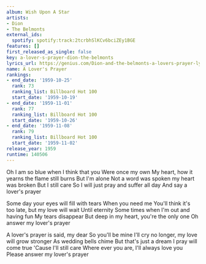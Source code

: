 ```yaml
---
album: Wish Upon A Star
artists:
- Dion
- The Belmonts
external_ids:
  spotify: spotify:track:2tcrbhSlKCv6bciZEy1BGE
features: []
first_released_as_single: false
key: a-lover-s-prayer-dion-the-belmonts
lyrics_url: https://genius.com/Dion-and-the-belmonts-a-lovers-prayer-lyrics
name: A Lover's Prayer
rankings:
- end_date: '1959-10-25'
  rank: 73
  ranking_list: Billboard Hot 100
  start_date: '1959-10-19'
- end_date: '1959-11-01'
  rank: 77
  ranking_list: Billboard Hot 100
  start_date: '1959-10-26'
- end_date: '1959-11-08'
  rank: 79
  ranking_list: Billboard Hot 100
  start_date: '1959-11-02'
release_year: 1959
runtime: 140506
---
```

Oh I am so blue when I think that you
Were once my own
My heart, how it yearns the flame still burns
But I'm alone
Not a word was spoken my heart was broken
But I still care
So I will just pray and suffer all day
And say a lover's prayer

Some day your eyes will fill with tears
When you need me
You'll think it's too late, but my love will wait
Until eternity
Some times when I'm out and having fun
My tears disappear
But deep in my heart, you're the only one
Oh answer my lover's prayer

A lover's prayer is said, my dear
So you'll be mine
I'll cry no longer, my love will grow stronger
As wedding bells chime
But that's just a dream I pray will come true
'Cause I'll still care
Where ever you are, I'll always love you
Please answer my lover's prayer
